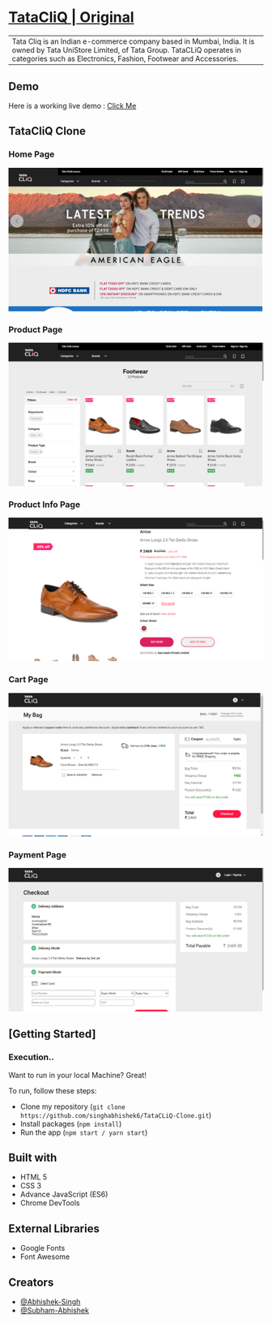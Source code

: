 # [TataCliQ | Original](https://www.tatacliq.com/)

<table>
<tr>
<td>
Tata Cliq is an Indian e-commerce company based in Mumbai, India. It is owned by Tata UniStore Limited, of Tata Group. TataCLiQ operates in categories such as Electronics, Fashion, Footwear and Accessories.
</td>
</tr>
</table>


## Demo
Here is a working live demo :  [Click Me](https://tatacliq.netlify.app/)


## TataCliQ Clone

### Home Page

![](https://github.com/singhabhishek6/portfolio/blob/master/src/img/Readme/tatacliq/tata%20(1).png)

### Product Page
![](https://github.com/singhabhishek6/portfolio/blob/master/src/img/Readme/tatacliq/tata%20(2).png)

### Product Info Page
![](https://github.com/singhabhishek6/portfolio/blob/master/src/img/Readme/tatacliq/tata%20(3).png)

### Cart Page
![](https://github.com/singhabhishek6/portfolio/blob/master/src/img/Readme/tatacliq/tata%20(4).png)

### Payment Page
![](https://github.com/singhabhishek6/portfolio/blob/master/src/img/Readme/tatacliq/tata%20(5).png)


## [Getting Started]

### Execution..
Want to run in your local Machine? Great!

To run, follow these steps:

- Clone my repository (`git clone https://github.com/singhabhishek6/TataCLiQ-Clone.git`)
- Install packages (`npm install`)
- Run the app (`npm start / yarn start`)


## Built with 

- HTML 5
- CSS 3
- Advance JavaScript (ES6)
- Chrome DevTools

## External Libraries

- Google Fonts
- Font Awesome

## Creators


- [@Abhishek-Singh](https://github.com/singhabhishek6)
- [@Subham-Abhishek](https://github.com/Subham-Abhisheke)

  

